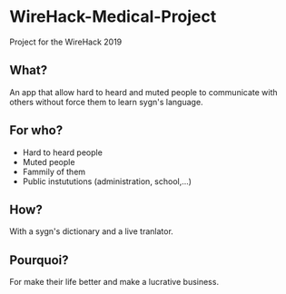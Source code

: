 # WireHack-Medical-Project

Project for the WireHack 2019

## What?
An app that allow hard to heard and muted people to communicate with others without force them to learn sygn's language.
## For who?
- Hard to heard people
- Muted people
- Fammily of them
- Public instututions (administration, school,...)
## How?
With a sygn's dictionary and a live tranlator.
## Pourquoi?
For make their life better and make a lucrative business.
